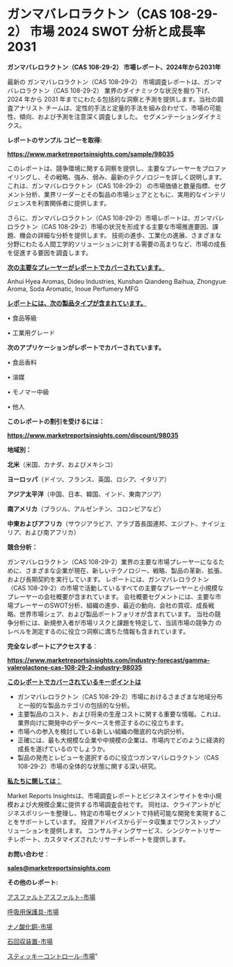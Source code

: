 # ガンマバレロラクトン（CAS 108-29-2） 市場 2024 SWOT 分析と成長率 2031

<strong>ガンマバレロラクトン（CAS 108-29-2） 市場レポート、2024年から2031年</strong>

最新の ガンマバレロラクトン（CAS 108-29-2） 市場調査レポートは、ガンマバレロラクトン（CAS 108-29-2） 業界のダイナミックな状況を掘り下げ、2024 年から 2031 年までにわたる包括的な洞察と予測を提供します。当社の調査アナリスト チームは、定性的手法と定量的手法を組み合わせて、市場の可能性、傾向、および予測を注意深く調査しました。 セグメンテーションダイナミクス。



<strong>レポートのサンプル コピーを取得:</strong> <a href=https://www.marketreportsinsights.com/sample/98035>

<strong><u>https://www.marketreportsinsights.com/sample/98035</u></strong></a>

このレポートは、競争環境に関する洞察を提供し、主要なプレーヤーをプロファイリングし、その戦略、強み、弱み、最新のテクノロジーを詳しく説明します。 これは、ガンマバレロラクトン（CAS 108-29-2） の市場価値と数量指標、セグメント分析、業界リーダーとその製品の市場シェアとともに、実用的なインテリジェンスを利害関係者に提供します。

さらに、ガンマバレロラクトン（CAS 108-29-2）市場レポートは、ガンマバレロラクトン（CAS 108-29-2）市場の状況を形成する主要な市場推進要因、課題、機会の詳細な分析を提供します。 技術の進歩、工業化の進展、さまざまな分野にわたる人間工学的ソリューションに対する需要の高まりなど、市場の成長を促進する要因を調査します。



<strong><u>次の主要なプレーヤーがレポートでカバーされています。</u></strong>

Anhui Hyea Aromas, Dideu Industries, Kunshan Qiandeng Baihua, Zhongyue Aroma, Soda Aromatic, Inoue Perfumery MFG



<strong><u><b>レポートには、次の製品タイプが含まれています。</b></u></strong>

• 食品等級

• 工業用グレード



<strong><b>次のアプリケーションがレポートでカバーされています。</b></strong>

• 食品香料

• 溶媒

• モノマー中級

• 他人



<strong><b>このレポートの割引を受けるには：</b></strong><a href=https://www.marketreportsinsights.com/discount/98035>

<strong><u>https://www.marketreportsinsights.com/discount/98035</u></strong></a>



<strong>地域別：</strong>



<strong>北米</strong>（米国、カナダ、およびメキシコ）



<strong>ヨーロッパ</strong>（ドイツ、フランス、英国、ロシア、イタリア）



<strong>アジア太平洋</strong>（中国、日本、韓国、インド、東南アジア）



<strong>南アメリカ</strong>（ブラジル、アルゼンチン、コロンビアなど）



<strong>中東およびアフリカ</strong>（サウジアラビア、アラブ首長国連邦、エジプト、ナイジェリア、および南アフリカ）



<strong>競合分析：</strong>

ガンマバレロラクトン（CAS 108-29-2）業界の主要な市場プレーヤーになるために、さまざまな企業が現在、新しいテクノロジー、戦略、製品の革新、拡張、および長期契約を実行しています。 レポートには、ガンマバレロラクトン（CAS 108-29-2）の市場で活動しているすべての主要なプレーヤーと小規模なプレーヤーの会社概要が含まれています。 会社概要セグメントには、主要な市場プレーヤーのSWOT分析、組織の進歩、最近の動向、会社の買収、成長戦略、世界市場シェア、および製品ポートフォリオが含まれています。 当社の競争分析には、新規参入者が市場リスクと課題を特定して、当該市場の競争力 のレベルを測定するのに役立つ洞察に満ちた情報も含まれています。



<strong>完全なレポートにアクセスする</strong>：

<a href=https://www.marketreportsinsights.com/industry-forecast/gamma-valerolactone-cas-108-29-2-industry-98035>

<strong><u>https://www.marketreportsinsights.com/industry-forecast/gamma-valerolactone-cas-108-29-2-industry-98035</u></strong></a>



<strong><u><b>このレポートでカバーされているキーポイントは</b></u></strong>
<ul>
  <li>ガンマバレロラクトン（CAS 108-29-2）市場におけるさまざまな地域分布と一般的な製品カテゴリの包括的な分析。</li>
  <li>主要製品のコスト、および将来の生産コストに関する重要な情報。これは、業界向けに開発中のデータベースを修正するのに役立ちます。</li>
  <li>市場への参入を検討している新しい組織の徹底的な内訳分析。</li>
  <li>正確には、最も大規模な企業や中規模の企業は、市場内でどのように経済的成長を遂げているのでしょうか。</li>
  <li>製品の発売とレビューを選択するのに役立つガンマバレロラクトン（CAS 108-29-2）市場の全体的な状態に関する深い研究。</li>
</ul>


<strong><u><b>私たちに関しては：</b></u></strong>

Market Reports Insightsは、市場調査レポートとビジネスインサイトを中小規模および大規模企業に提供する市場調査会社です。 同社は、クライアントがビジネスポリシーを整理し、特定の市場セグメントで持続可能な開発を実現することをサポートしています。 投資アドバイスからデータ収集までワンストップソリューションを提供します。 コンサルティングサービス、シンジケートリサーチレポート、カスタマイズされたリサーチレポートを提供します。



<strong><b>お問い合わせ</b></strong>：

<a href=mailto:sales@marketreportsinsights.com>

<strong><u>sales@marketreportsinsights.com</u></strong></a>



<strong>その他のレポート:</strong>

<a href=https://www.linkedin.com/pulse/アスファルトアスファルト-市場-2023-swot-分析と最新イノベーション-xsb8f/>アスファルトアスファルト-市場</a>

<a href=https://www.linkedin.com/pulse/呼吸用保護具-市場-2023-競争分析と事業成長-2030-consumer-connection-collective-360-xcxlf/>呼吸用保護具-市場</a>

<a href=https://www.linkedin.com/pulse/ナノ酸化銅-市場-2023-総利益と主要ベンダー-2030-pr-news-hub-crnbf/>ナノ酸化銅-市場</a>

<a href=https://www.linkedin.com/pulse/石回収装置-市場-2023-swot-分析と成長率-2030-pr-news-hub-dov0f/>石回収装置-市場</a>

<a href=https://www.linkedin.com/pulse/スティッキーコントロール-市場-2023-最新の-cagr-および成長分析-gw8pf/>スティッキーコントロール-市場</a>"
